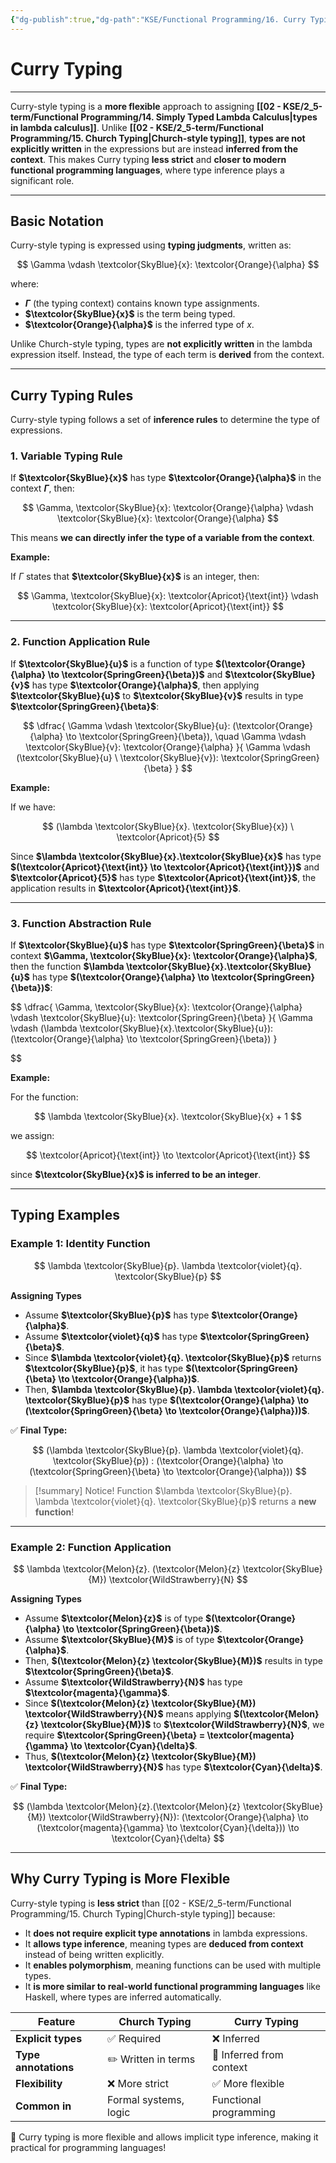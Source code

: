 ```yaml
---
{"dg-publish":true,"dg-path":"KSE/Functional Programming/16. Curry Typing.md","permalink":"/kse/functional-programming/16-curry-typing/","tags":["kse"],"created":"2025-03-11T00:42:15.971+02:00","updated":"2025-03-11T01:12:36.845+02:00"}
---
```



# Curry Typing

---

Curry-style typing is a **more flexible** approach to assigning **[[02 - KSE/2_5-term/Functional Programming/14. Simply Typed Lambda Calculus\|types in lambda calculus]]**. Unlike **[[02 - KSE/2_5-term/Functional Programming/15. Church Typing\|Church-style typing]]**, **types are not explicitly written** in the expressions but are instead <strong><span style="color: var(--color-cyan);">inferred from the context</span></strong>. This makes Curry typing **less strict** and **closer to modern functional programming languages**, where type inference plays a significant role.

---

## Basic Notation

Curry-style typing is expressed using **typing judgments**, written as:

$$
\Gamma \vdash \textcolor{SkyBlue}{x}: \textcolor{Orange}{\alpha}
$$

where:

- **$\Gamma$** (the typing context) contains known type assignments.
- **$\textcolor{SkyBlue}{x}$** is the term being typed.
- **$\textcolor{Orange}{\alpha}$** is the inferred type of $x$.

Unlike Church-style typing, types are <strong><span style="color: var(--color-pink);">not explicitly written</span></strong> in the lambda expression itself. Instead, the type of each term is **derived** from the context.

---

## Curry Typing Rules

Curry-style typing follows a set of **inference rules** to determine the type of expressions.

### 1. Variable Typing Rule

If **$\textcolor{SkyBlue}{x}$** has type **$\textcolor{Orange}{\alpha}$** in the context **$\Gamma$**, then:

$$
\Gamma, \textcolor{SkyBlue}{x}: \textcolor{Orange}{\alpha} \vdash \textcolor{SkyBlue}{x}: \textcolor{Orange}{\alpha}
$$

This means **we can directly infer the type of a variable from the context**.

**Example:**

If $\Gamma$ states that **$\textcolor{SkyBlue}{x}$** is an integer, then:

$$
\Gamma, \textcolor{SkyBlue}{x}: \textcolor{Apricot}{\text{int}} \vdash \textcolor{SkyBlue}{x}: \textcolor{Apricot}{\text{int}}
$$

---

### 2. Function Application Rule

If **$\textcolor{SkyBlue}{u}$** is a function of type **$(\textcolor{Orange}{\alpha} \to \textcolor{SpringGreen}{\beta})$** and **$\textcolor{SkyBlue}{v}$** has type **$\textcolor{Orange}{\alpha}$**, then applying **$\textcolor{SkyBlue}{u}$** to **$\textcolor{SkyBlue}{v}$** results in type **$\textcolor{SpringGreen}{\beta}$**:

$$
\dfrac{
\Gamma \vdash \textcolor{SkyBlue}{u}: (\textcolor{Orange}{\alpha} \to \textcolor{SpringGreen}{\beta}), \quad \Gamma \vdash \textcolor{SkyBlue}{v}: \textcolor{Orange}{\alpha}
}{
\Gamma \vdash (\textcolor{SkyBlue}{u} \ \textcolor{SkyBlue}{v}): \textcolor{SpringGreen}{\beta}
}
$$

**Example:**

If we have:

$$
(\lambda \textcolor{SkyBlue}{x}. \textcolor{SkyBlue}{x}) \ \textcolor{Apricot}{5}
$$

Since **$\lambda \textcolor{SkyBlue}{x}.\textcolor{SkyBlue}{x}$** has type **$(\textcolor{Apricot}{\text{int}} \to \textcolor{Apricot}{\text{int}})$** and **$\textcolor{Apricot}{5}$** has type **$\textcolor{Apricot}{\text{int}}$**, the application results in **$\textcolor{Apricot}{\text{int}}$**.

---

### 3. Function Abstraction Rule

If **$\textcolor{SkyBlue}{u}$** has type **$\textcolor{SpringGreen}{\beta}$** in context **$\Gamma, \textcolor{SkyBlue}{x}: \textcolor{Orange}{\alpha}$**, then the function **$\lambda \textcolor{SkyBlue}{x}.\textcolor{SkyBlue}{u}$** has type **$(\textcolor{Orange}{\alpha} \to \textcolor{SpringGreen}{\beta})$**:

$$
\dfrac{
\Gamma, \textcolor{SkyBlue}{x}: \textcolor{Orange}{\alpha} \vdash \textcolor{SkyBlue}{u}: \textcolor{SpringGreen}{\beta}
}{
\Gamma \vdash (\lambda \textcolor{SkyBlue}{x}.\textcolor{SkyBlue}{u}): (\textcolor{Orange}{\alpha} \to \textcolor{SpringGreen}{\beta})
}


$$

**Example:**

For the function:

$$
\lambda \textcolor{SkyBlue}{x}. \textcolor{SkyBlue}{x} + 1
$$

we assign:

$$
\textcolor{Apricot}{\text{int}} \to \textcolor{Apricot}{\text{int}}
$$

since **$\textcolor{SkyBlue}{x}$ is inferred to be an integer**.

---

## Typing Examples

### Example 1: Identity Function

$$
\lambda \textcolor{SkyBlue}{p}. \lambda \textcolor{violet}{q}. \textcolor{SkyBlue}{p}
$$

<strong><span style="color: var(--color-cyan);">Assigning Types</span></strong>

- Assume **$\textcolor{SkyBlue}{p}$** has type **$\textcolor{Orange}{\alpha}$**.
- Assume **$\textcolor{violet}{q}$** has type **$\textcolor{SpringGreen}{\beta}$**.
- Since **$\lambda \textcolor{violet}{q}. \textcolor{SkyBlue}{p}$** returns **$\textcolor{SkyBlue}{p}$**, it has type **$(\textcolor{SpringGreen}{\beta} \to \textcolor{Orange}{\alpha})$**.
- Then, **$\lambda \textcolor{SkyBlue}{p}. \lambda \textcolor{violet}{q}. \textcolor{SkyBlue}{p}$** has type **$(\textcolor{Orange}{\alpha} \to (\textcolor{SpringGreen}{\beta} \to \textcolor{Orange}{\alpha}))$**.

✅ **Final Type:**

$$
(\lambda \textcolor{SkyBlue}{p}. \lambda \textcolor{violet}{q}. \textcolor{SkyBlue}{p}) : (\textcolor{Orange}{\alpha} \to (\textcolor{SpringGreen}{\beta} \to \textcolor{Orange}{\alpha}))
$$

> [!summary] Notice!
> Function $\lambda \textcolor{SkyBlue}{p}. \lambda \textcolor{violet}{q}. \textcolor{SkyBlue}{p}$ returns a **new function**!

---

### Example 2: Function Application

$$
\lambda \textcolor{Melon}{z}. (\textcolor{Melon}{z} \textcolor{SkyBlue}{M}) \textcolor{WildStrawberry}{N}
$$

<strong><span style="color: var(--color-cyan);">Assigning Types</span></strong>

- Assume **$\textcolor{Melon}{z}$** is of type **$(\textcolor{Orange}{\alpha} \to \textcolor{SpringGreen}{\beta})$**.
- Assume **$\textcolor{SkyBlue}{M}$** is of type **$\textcolor{Orange}{\alpha}$**.
- Then, **$(\textcolor{Melon}{z} \textcolor{SkyBlue}{M})$** results in type **$\textcolor{SpringGreen}{\beta}$**.
- Assume **$\textcolor{WildStrawberry}{N}$** has type **$\textcolor{magenta}{\gamma}$**.
- Since **$(\textcolor{Melon}{z} \textcolor{SkyBlue}{M}) \textcolor{WildStrawberry}{N}$** means applying **$(\textcolor{Melon}{z} \textcolor{SkyBlue}{M})$** to **$\textcolor{WildStrawberry}{N}$**, we require **$\textcolor{SpringGreen}{\beta} = \textcolor{magenta}{\gamma} \to \textcolor{Cyan}{\delta}$**.
- Thus, **$(\textcolor{Melon}{z} \textcolor{SkyBlue}{M}) \textcolor{WildStrawberry}{N}$** has type **$\textcolor{Cyan}{\delta}$**.

✅ <strong><span style="color: var(--color-aqua);">Final Type:</span></strong>

$$
(\lambda \textcolor{Melon}{z}.(\textcolor{Melon}{z} \textcolor{SkyBlue}{M}) \textcolor{WildStrawberry}{N}): (\textcolor{Orange}{\alpha} \to (\textcolor{magenta}{\gamma} \to \textcolor{Cyan}{\delta})) \to \textcolor{Cyan}{\delta}
$$

---

## Why Curry Typing is More Flexible  

Curry-style typing is <strong><span style="color: var(--color-pink);">less strict</span></strong> than [[02 - KSE/2_5-term/Functional Programming/15. Church Typing\|Church-style typing]] because:  

- It **does not require explicit type annotations** in lambda expressions.  
- It **allows type inference**, meaning types are **deduced from context** instead of being written explicitly.  
- It **enables polymorphism**, meaning functions can be used with multiple types.  
- It **is more similar to real-world functional programming languages** like Haskell, where types are inferred automatically.  

| Feature          | **Church Typing** | **Curry Typing** |
|-----------------|----------------|----------------|
| **Explicit types** | ✅ Required | ❌ Inferred |
| **Type annotations** | ✏️ Written in terms | 🚀 Inferred from context |
| **Flexibility** | ❌ More strict | ✅ More flexible |
| **Common in** | Formal systems, logic | Functional programming |

🚀 Curry typing is more flexible and allows implicit type inference, making it practical for programming languages!